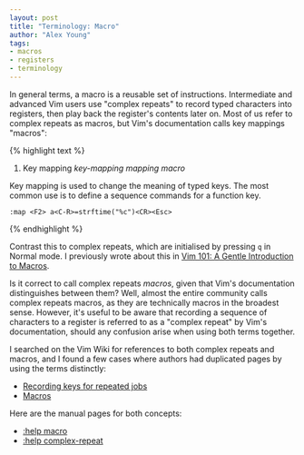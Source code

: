 ```yaml
---
layout: post
title: "Terminology: Macro"
author: "Alex Young"
tags: 
- macros
- registers
- terminology
---
```


In general terms, a macro is a reusable set of instructions.  Intermediate and advanced Vim users use "complex repeats" to record typed characters into registers, then play back the register's contents later on.  Most of us refer to complex repeats as macros, but Vim's documentation calls key mappings "macros":

{% highlight text %}
1. Key mapping				*key-mapping* *mapping* *macro*

Key mapping is used to change the meaning of typed keys.  The most common use
is to define a sequence commands for a function key.

	:map <F2> a<C-R>=strftime("%c")<CR><Esc>
{% endhighlight %}

Contrast this to complex repeats, which are initialised by pressing `q` in Normal mode.  I previously wrote about this in [Vim 101: A Gentle Introduction to Macros](http://usevim.com/2012/08/10/macros/).

Is it correct to call complex repeats _macros_, given that Vim's documentation distinguishes between them?  Well, almost the entire community calls complex repeats macros, as they are technically macros in the broadest sense.  However, it's useful to be aware that recording a sequence of characters to a register is referred to as a "complex repeat" by Vim's documentation, should any confusion arise when using both terms together.

I searched on the Vim Wiki for references to both complex repeats and macros, and I found a few cases where authors had duplicated pages by using the terms distinctly:

* [Recording keys for repeated jobs](http://vim.wikia.com/wiki/VimTip144)
* [Macros](http://vim.wikia.com/wiki/Macros)

Here are the manual pages for both concepts:

* [:help macro](http://vimdoc.sourceforge.net/htmldoc/map.html#macro)
* [:help complex-repeat](http://vimdoc.sourceforge.net/htmldoc/repeat.html#complex-repeat)

